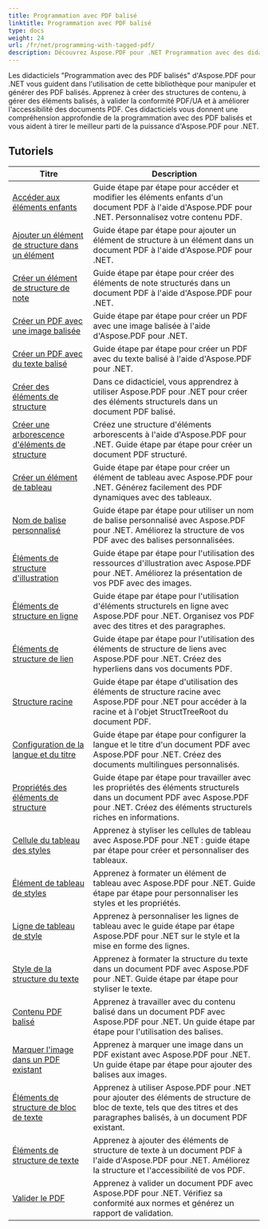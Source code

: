 ```yaml
---
title: Programmation avec PDF balisé
linktitle: Programmation avec PDF balisé
type: docs
weight: 24
url: /fr/net/programming-with-tagged-pdf/
description: Découvrez Aspose.PDF pour .NET Programmation avec des didacticiels PDF balisés pour maîtriser la manipulation et la génération de PDF balisés.
---
```


Les didacticiels "Programmation avec des PDF balisés" d'Aspose.PDF pour .NET vous guident dans l'utilisation de cette bibliothèque pour manipuler et générer des PDF balisés. Apprenez à créer des structures de contenu, à gérer des éléments balisés, à valider la conformité PDF/UA et à améliorer l'accessibilité des documents PDF. Ces didacticiels vous donnent une compréhension approfondie de la programmation avec des PDF balisés et vous aident à tirer le meilleur parti de la puissance d'Aspose.PDF pour .NET.

## Tutoriels
| Titre | Description |
| --- | --- | 
| [Accéder aux éléments enfants](./access-children-elements/) | Guide étape par étape pour accéder et modifier les éléments enfants d'un document PDF à l'aide d'Aspose.PDF pour .NET. Personnalisez votre contenu PDF. |  
| [Ajouter un élément de structure dans un élément](./add-structure-element-into-element/) | Guide étape par étape pour ajouter un élément de structure à un élément dans un document PDF à l'aide d'Aspose.PDF pour .NET. |  
| [Créer un élément de structure de note](./create-note-structure-element/) | Guide étape par étape pour créer des éléments de note structurés dans un document PDF à l'aide d'Aspose.PDF pour .NET. |  
| [Créer un PDF avec une image balisée](./create-pdf-with-tagged-image/) | Guide étape par étape pour créer un PDF avec une image balisée à l'aide d'Aspose.PDF pour .NET. |  
| [Créer un PDF avec du texte balisé](./create-pdf-with-tagged-text/) | Guide étape par étape pour créer un PDF avec du texte balisé à l'aide d'Aspose.PDF pour .NET. |  
| [Créer des éléments de structure](./create-structure-elements/) | Dans ce didacticiel, vous apprendrez à utiliser Aspose.PDF pour .NET pour créer des éléments structurels dans un document PDF balisé. |  
| [Créer une arborescence d'éléments de structure](./create-structure-elements-tree/) | Créez une structure d'éléments arborescents à l'aide d'Aspose.PDF pour .NET. Guide étape par étape pour créer un document PDF structuré. |  
| [Créer un élément de tableau](./create-table-element/) | Guide étape par étape pour créer un élément de tableau avec Aspose.PDF pour .NET. Générez facilement des PDF dynamiques avec des tableaux. |  
| [Nom de balise personnalisé](./custom-tag-name/) | Guide étape par étape pour utiliser un nom de balise personnalisé avec Aspose.PDF pour .NET. Améliorez la structure de vos PDF avec des balises personnalisées. |  
| [Éléments de structure d'illustration](./illustration-structure-elements/) | Guide étape par étape pour l'utilisation des ressources d'illustration avec Aspose.PDF pour .NET. Améliorez la présentation de vos PDF avec des images. |  
| [Éléments de structure en ligne](./inline-structure-elements/) | Guide étape par étape pour l'utilisation d'éléments structurels en ligne avec Aspose.PDF pour .NET. Organisez vos PDF avec des titres et des paragraphes. |  
| [Éléments de structure de lien](./link-structure-elements/) | Guide étape par étape pour l'utilisation des éléments de structure de liens avec Aspose.PDF pour .NET. Créez des hyperliens dans vos documents PDF. |  
| [Structure racine](./root-structure/) | Guide étape par étape d'utilisation des éléments de structure racine avec Aspose.PDF pour .NET pour accéder à la racine et à l'objet StructTreeRoot du document PDF. |  
| [Configuration de la langue et du titre](./setup-language-and-title/) | Guide étape par étape pour configurer la langue et le titre d'un document PDF avec Aspose.PDF pour .NET. Créez des documents multilingues personnalisés. |  
| [Propriétés des éléments de structure](./structure-elements-properties/) | Guide étape par étape pour travailler avec les propriétés des éléments structurels dans un document PDF avec Aspose.PDF pour .NET. Créez des éléments structurels riches en informations. |  
| [Cellule du tableau des styles](./style-table-cell/) | Apprenez à styliser les cellules de tableau avec Aspose.PDF pour .NET : guide étape par étape pour créer et personnaliser des tableaux. |  
| [Élément de tableau de styles](./style-table-element/) | Apprenez à formater un élément de tableau avec Aspose.PDF pour .NET. Guide étape par étape pour personnaliser les styles et les propriétés. |  
| [Ligne de tableau de style](./style-table-row/) | Apprenez à personnaliser les lignes de tableau avec le guide étape par étape Aspose.PDF pour .NET sur le style et la mise en forme des lignes. |  
| [Style de la structure du texte](./style-text-structure/) | Apprenez à formater la structure du texte dans un document PDF avec Aspose.PDF pour .NET. Guide étape par étape pour styliser le texte. |  
| [Contenu PDF balisé](./tagged-pdf-content/) | Apprenez à travailler avec du contenu balisé dans un document PDF avec Aspose.PDF pour .NET. Un guide étape par étape pour l'utilisation des balises. |  
| [Marquer l'image dans un PDF existant](./tag-image-in-existing-pdf/) | Apprenez à marquer une image dans un PDF existant avec Aspose.PDF pour .NET. Un guide étape par étape pour ajouter des balises aux images. |  
| [Éléments de structure de bloc de texte](./text-block-structure-elements/) | Apprenez à utiliser Aspose.PDF pour .NET pour ajouter des éléments de structure de bloc de texte, tels que des titres et des paragraphes balisés, à un document PDF existant. |  
| [Éléments de structure de texte](./text-structure-elements/) | Apprenez à ajouter des éléments de structure de texte à un document PDF à l'aide d'Aspose.PDF pour .NET. Améliorez la structure et l'accessibilité de vos PDF. |  
| [Valider le PDF](./validate-pdf/) | Apprenez à valider un document PDF avec Aspose.PDF pour .NET. Vérifiez sa conformité aux normes et générez un rapport de validation. |  